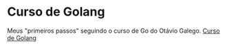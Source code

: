 # Curso de Golang

Meus "primeiros passos" seguindo o curso de Go do Otávio Galego.
[Curso de Golang](https://www.udemy.com/share/103yNu3@wC6TngjkNaRwnb2D0BTs4xUaxlF6JOGpDgXHG2rrat_nD4g5jCEOJDjSjfbSRvuFZw==/)

